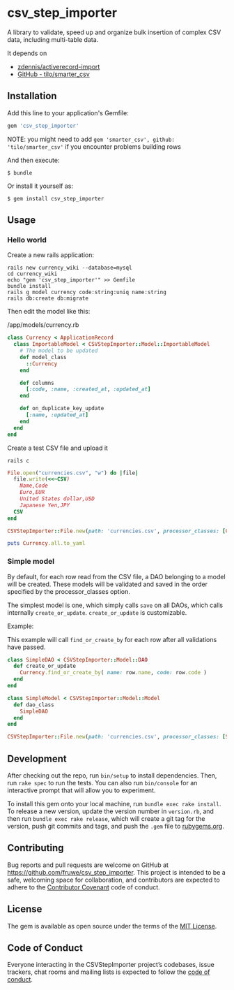 # csv_step_importer

A library to validate, speed up and organize bulk insertion of complex CSV data, including multi-table data.

It depends on

- [zdennis/activerecord-import](https://github.com/zdennis/activerecord-import)
- [GitHub - tilo/smarter_csv](https://github.com/tilo/smarter_csv)

## Installation

Add this line to your application's Gemfile:

```ruby
gem 'csv_step_importer'
```

NOTE: you might need to add `gem 'smarter_csv', github: 'tilo/smarter_csv'` if you encounter problems building rows

And then execute:

    $ bundle

Or install it yourself as:

    $ gem install csv_step_importer

## Usage

### Hello world

Create a new rails application:

```shell
rails new currency_wiki --database=mysql
cd currency_wiki
echo "gem 'csv_step_importer'" >> Gemfile
bundle install
rails g model currency code:string:uniq name:string
rails db:create db:migrate
```

Then edit the model like this:

/app/models/currency.rb

```ruby
class Currency < ApplicationRecord
  class ImportableModel < CSVStepImporter::Model::ImportableModel
    # The model to be updated
    def model_class
      ::Currency
    end

    def columns
      [:code, :name, :created_at, :updated_at]
    end

    def on_duplicate_key_update
      [:name, :updated_at]
    end
  end
end
```


Create a test CSV file and upload it

```shell
rails c
```

```ruby
File.open("currencies.csv", "w") do |file|
  file.write(<<~CSV)
    Name,Code
    Euro,EUR
    United States dollar,USD
    Japanese Yen,JPY
  CSV
end

CSVStepImporter::File.new(path: 'currencies.csv', processor_classes: [Currency::ImportableModel]).save

puts Currency.all.to_yaml
```

### Simple model

By default, for each row read from the CSV file, a DAO belonging to a model will be created.
These models will be validated and saved in the order specified by the processor_classes option.

The simplest model is one, which simply calls `save` on all DAOs, which calls internally `create_or_update`.
`create_or_update` is customizable.

Example:

This example will call `find_or_create_by` for each row after all validations have passed.

```ruby
class SimpleDAO < CSVStepImporter::Model::DAO
  def create_or_update
    Currency.find_or_create_by( name: row.name, code: row.code )
  end
end

class SimpleModel < CSVStepImporter::Model::Model
  def dao_class
    SimpleDAO
  end
end

CSVStepImporter::File.new(path: 'currencies.csv', processor_classes: [SimpleModel]).save
```

## Development

After checking out the repo, run `bin/setup` to install dependencies. Then, run `rake spec` to run the tests. You can also run `bin/console` for an interactive prompt that will allow you to experiment.

To install this gem onto your local machine, run `bundle exec rake install`. To release a new version, update the version number in `version.rb`, and then run `bundle exec rake release`, which will create a git tag for the version, push git commits and tags, and push the `.gem` file to [rubygems.org](https://rubygems.org).

## Contributing

Bug reports and pull requests are welcome on GitHub at https://github.com/fruwe/csv_step_importer. This project is intended to be a safe, welcoming space for collaboration, and contributors are expected to adhere to the [Contributor Covenant](http://contributor-covenant.org) code of conduct.

## License

The gem is available as open source under the terms of the [MIT License](https://opensource.org/licenses/MIT).

## Code of Conduct

Everyone interacting in the CSVStepImporter project’s codebases, issue trackers, chat rooms and mailing lists is expected to follow the [code of conduct](https://github.com/fruwe/csv_step_importer/blob/master/CODE_OF_CONDUCT.md).
